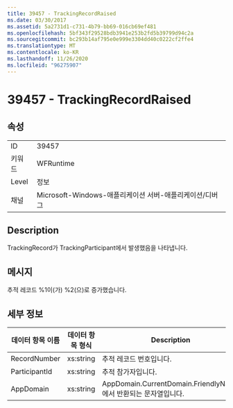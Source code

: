 ```yaml
---
title: 39457 - TrackingRecordRaised
ms.date: 03/30/2017
ms.assetid: 5a2731d1-c731-4b79-bb69-016cb69ef481
ms.openlocfilehash: 5bf343f29528bdb3941e253b2fd5b39799d94c2a
ms.sourcegitcommit: bc293b14af795e0e999e3304dd40c0222cf2ffe4
ms.translationtype: MT
ms.contentlocale: ko-KR
ms.lasthandoff: 11/26/2020
ms.locfileid: "96275907"
---
```

# <a name="39457---trackingrecordraised"></a>39457 - TrackingRecordRaised

## <a name="properties"></a>속성  
  
|||  
|-|-|  
|ID|39457|  
|키워드|WFRuntime|  
|Level|정보|  
|채널|Microsoft-Windows-애플리케이션 서버-애플리케이션/디버그|  
  
## <a name="description"></a>Description  

 TrackingRecord가 TrackingParticipant에서 발생했음을 나타냅니다.  
  
## <a name="message"></a>메시지  

 추적 레코드 %1이(가) %2(으)로 증가했습니다.  
  
## <a name="details"></a>세부 정보  
  
|데이터 항목 이름|데이터 항목 형식|Description|  
|--------------------|--------------------|-----------------|  
|RecordNumber|xs:string|추적 레코드 번호입니다.|  
|ParticipantId|xs:string|추적 참가자입니다.|  
|AppDomain|xs:string|AppDomain.CurrentDomain.FriendlyName에서 반환되는 문자열입니다.|
